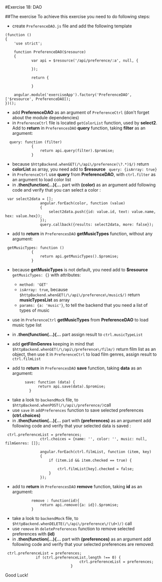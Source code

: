 #Exercise 18: DAO

##The exercise
To achieve this exercise you need to do following steps:
* create `PreferenceDAO.js` file and add the following template
```
(function ()
{
    'use strict';

    function PreferenceDAO($resource)
    {
            var api = $resource('/api/preference/:a', null, {

            });
            
            return {
            
            }

    angular.module('exerciseApp').factory('PreferenceDAO', ['$resource', PreferenceDAO]);
})();
```

* add **PreferenceDAO** as an argument of `PreferenceCtrl` (don't forget about the module dependencies)
* in `PreferenceCtrl` file is located `getColorList` function, used by **select2**. Add to **return** in `PreferencesDAO` **query** function, taking  **filter** as an argument:
```
  query: function (filter)
            {
                return api.query(filter).$promise;
            }
```
* because `$httpBackend.whenGET(/\/api\/preference(\?.*)$/)` return **colorList** as array, you need add to **$resource** ` query: {isArray: true}`
* in `PreferenceCtrl` use **query** from **PreferenceDAO**, with `ctrl.filter` as an argument to load color list
* in **.then(function(...){...** part with **(color)** as an argument add following code and verify that you can select a color :

```
 var select2data = [];
                angular.forEach(color, function (value)
                {
                    select2data.push({id: value.id, text: value.name, hex: value.hex});
                });
                query.callback({results: select2data, more: false});
```

* add to **return** in `PreferencesDAO` **getMusicTypes** function, without any argument:
  
```
 getMusicTypes: function ()
            {
                return api.getMusicTypes().$promise;
            }
  ```
* because **getMusicTypes** is not default, you need add to **$resource** ` getMusicTypes: {}` with attributes:
    * `method: 'GET'`
    * `isArray: true`, because  `$httpBackend.whenGET(/\/api\/preference\/music$/)` return **musicTypesList** as array
    * `params: {a: 'music'}`, to tell the backend that you need a list of types of music

* use in `PreferenceCtrl` **getMusicTypes** from **PreferenceDAO** to load music type list

* in **.then(function(...){...** part assign result to `ctrl.musicTypeList`
* add **getFilmGenres** keeping in mind that `$httpBackend.whenGET(/\/api\/preference\/film/)` return film list as an object, then use it in `PreferenceCtrl` to load film genres, assign result to `ctrl.filmList`

* add to **return** in `PreferencesDAO` **save** function, taking  **data** as an argument:
```
         save: function (data) {
               return api.save(data).$promise;
           }
```
* take a look to `backendMock` file, to  `$httpBackend.whenPOST(/\/api\/preference/)`call
* use `save` in `addPreferences` function to save selected preferences **(ctrl.choices)** 
* in **.then(function(...){...** part with **(preferences)** as an argument add following code and verify that your selected data is saved : 

```
 ctrl.preferenceList = preferences;
                ctrl.choices = {name: '', color: '', music: null, filmGenres: []};

                angular.forEach(ctrl.filmList, function (item, key)
                {
                    if (item.id && item.checked == true) {

                        ctrl.filmList[key].checked = false;
                    }
                });
```

* add to **return** in `PreferencesDAO` **remove** function, taking **id** as an argument:
```
            remove : function(id){
                return api.remove({a: id}).$promise;
            }
```
* take a look to `backendMock` file, to  ` $httpBackend.whenDELETE(/\/api\/preference\/(\d+)/)` call
* use `remove` in `deletePreferences` function to remove selected preferences with **(id)** 
* in **.then(function(...){...** part with **(preferences)** as an argument add following code and verify that your selected preferences are removed: 

```
 ctrl.preferenceList = preferences;
              if (ctrl.preferenceList.length !== 0) {
                                  ctrl.preferenceList = preferences;
                              }
```

Good Luck!
